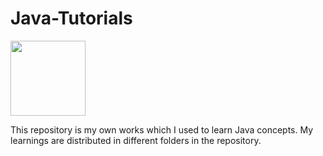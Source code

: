 # Java-Tutorials
<img src="https://upload.wikimedia.org/wikipedia/en/thumb/3/30/Java_programming_language_logo.svg/800px-Java_programming_language_logo.svg.png" width="120">

This repository is my own works which I used to learn Java concepts.
My learnings are distributed in different folders in the repository.